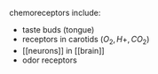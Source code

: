 chemoreceptors include:
- taste buds (tongue)
- receptors in carotids ($O_2, H+, CO_2$)
- [[neurons]] in [[brain]]
- odor receptors